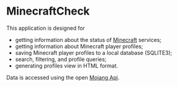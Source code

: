 # MinecraftCheck

This application is designed for 
- getting information about the status of [Minecraft](https://www.minecraft.net) services; 
- getting information about Minecraft player profiles; 
- saving Minecraft player profiles to a local database (SQLITE3);
- search, filtering, and profile queries;
- generating profiles view in HTML format.

Data is accessed using the open [Mojang Api](https://wiki.vg/Mojang_API). 
